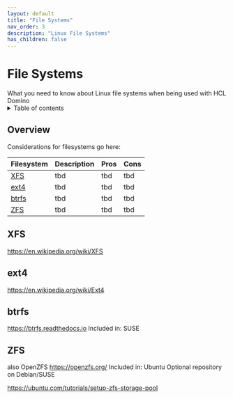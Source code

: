 ```yaml
---
layout: default
title: "File Systems"
nav_order: 3
description: "Linux File Systems"
has_children: false
---
```

<h1>File Systems</h1>
What you need to know about Linux file systems when being used with HCL Domino

<details close markdown="block">
  <summary>
    Table of contents
  </summary>
  {: .text-delta }
1. TOC
{:toc}
</details>

## Overview
Considerations for filesystems go here:

Filesystem | Description | Pros | Cons
--- | --- | --- | ---
[XFS](#XFS) | tbd | tbd | tbd 
[ext4](#ext4) | tbd | tbd | tbd 
[btrfs](#btrfs) | tbd | tbd | tbd 
[ZFS](#ZFS) | tbd | tbd | tbd 

## XFS
https://en.wikipedia.org/wiki/XFS


## ext4
https://en.wikipedia.org/wiki/Ext4


## btrfs
https://btrfs.readthedocs.io
Included in: SUSE

## ZFS
also OpenZFS
https://openzfs.org/
Included in: Ubuntu
Optional repository on Debian/SUSE

https://ubuntu.com/tutorials/setup-zfs-storage-pool